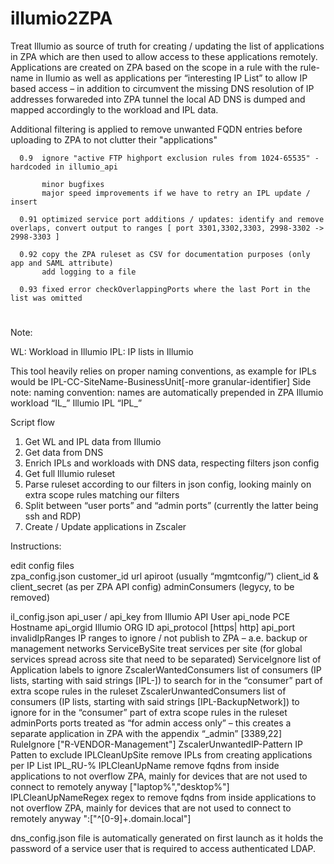 # illumio2ZPA

Treat Illumio as source of truth for creating / updating the list of applications in ZPA which are then used to allow access to these applications remotely.
 Applications are created on ZPA based on the scope in a rule with the rule-name in Ilumio as well as applications per “interesting IP List” to allow IP based access – in addition to circumvent the missing DNS resolution of IP addresses forwareded into ZPA tunnel the local AD DNS is dumped and mapped accordingly to the workload and IPL data. 
 
 Additional filtering is applied to remove unwanted FQDN entries before uploading to ZPA to not clutter their "applications"

      0.9  ignore "active FTP highport exclusion rules from 1024-65535" - hardcoded in illumio_api
 
           minor bugfixes
           major speed improvements if we have to retry an IPL update / insert
      
      0.91 optimized service port additions / updates: identify and remove overlaps, convert output to ranges [ port 3301,3302,3303, 2998-3302 -> 2998-3303 ]
 
      0.92 copy the ZPA ruleset as CSV for documentation purposes (only app and SAML attribute)
           add logging to a file
       
      0.93 fixed error checkOverlappingPorts where the last Port in the list was omitted

#
Note:

WL: Workload in Illumio
IPL: IP lists in Illumio
 
 This tool heavily relies on proper naming conventions, as example for IPLs would be IPL-CC-SiteName-BusinessUnit[-more granular-identifier]
Side note: naming convention: names are automatically prepended in ZPA
            Illumio workload “IL_”
            Illumio IPL “IPL_”

Script flow

1)	Get WL and IPL data from Illumio
2)	Get data from DNS
3)	Enrich IPLs and workloads with DNS data, respecting filters json config
4)	Get full Illumio ruleset
5)	Parse ruleset according to our filters in json config, looking mainly on extra scope rules matching our filters
6)	Split between “user ports” and “admin ports” (currently the latter being ssh and RDP)
7)	Create / Update applications in Zscaler


Instructions: 

edit config files  
 zpa_config.json 
             customer_id
             url
             apiroot (usually “mgmtconfig/”) 
             client_id & client_secret (as per ZPA API config)
             adminConsumers (legycy, to be removed)

 il_config.json 
            api_user / api_key from Illumio API User
            api_node   PCE Hostname
            api_orgid   Illumio ORG ID
            api_protocol  [https| http]
            api_port
            invalidIpRanges IP ranges to ignore / not publish to ZPA – a.e. backup or management networks
            ServiceBySite     treat services per site (for global services spread across site that need to be separated)
            ServiceIgnore     list of Application labels to ignore 
            ZscalerWantedConsumers   list of consumers (IP lists, starting with said strings [IPL-]) to search for in the “consumer” part of extra scope rules in the ruleset
            ZscalerUnwantedConsumers list of consumers (IP lists, starting with said strings [IPL-BackupNetwork]) to ignore for in the “consumer” part of extra scope rules in the ruleset
            adminPorts          ports treated as “for admin access only” – this creates a separate application in ZPA with the appendix “_admin” [3389,22]
            RuleIgnore   ["R-VENDOR-Management"]
            ZscalerUnwantedIP-Pattern       IP Patten to exclude
            IPLCleanUpSite    remove IPLs from creating applications per IP List IPL_RU-%
            IPLCleanUpName remove fqdns from inside applications to not overflow ZPA, mainly for devices that are not used to connect to remotely anyway ["laptop%","desktop%"]
            IPLCleanUpNameRegex regex to remove fqdns from inside applications to not overflow ZPA, mainly for devices that are not used to connect to remotely anyway ":["^[0-9]+.domain.local"]

 dns_config.json file is automatically generated on first launch as it holds the password of a service user that is required to access authenticated LDAP.
